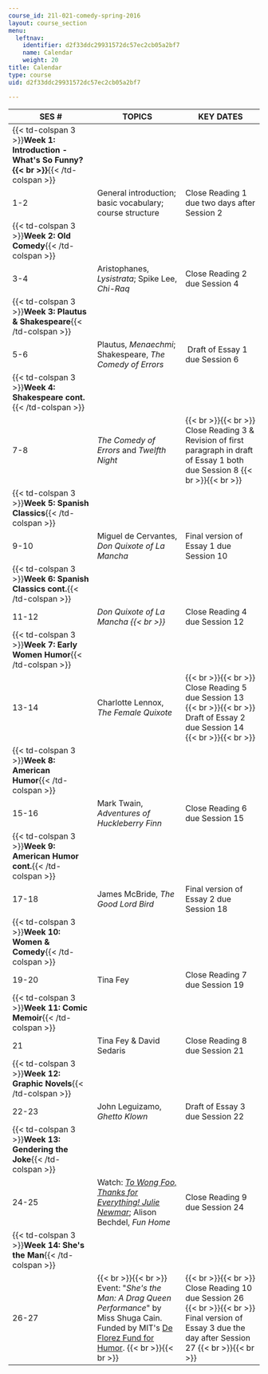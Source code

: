```yaml
---
course_id: 21l-021-comedy-spring-2016
layout: course_section
menu:
  leftnav:
    identifier: d2f33ddc29931572dc57ec2cb05a2bf7
    name: Calendar
    weight: 20
title: Calendar
type: course
uid: d2f33ddc29931572dc57ec2cb05a2bf7

---
```


| SES # | TOPICS | KEY DATES |
| --- | --- | --- |
| {{< td-colspan 3 >}}**Week 1: Introduction - What's So Funny?  {{< br >}}**{{< /td-colspan >}} |||
| 1-2 | General introduction; basic vocabulary; course structure | Close Reading 1 due two days after Session 2 |
| {{< td-colspan 3 >}}**Week 2: Old Comedy**{{< /td-colspan >}} |||
| 3-4 | Aristophanes, _Lysistrata_; Spike Lee, _Chi-Raq_ | Close Reading 2 due Session 4 |
| {{< td-colspan 3 >}}**Week 3: Plautus & Shakespeare**{{< /td-colspan >}} |||
| 5-6 | Plautus, _Menaechmi_; Shakespeare, _The Comedy of Errors_ |  Draft of Essay 1 due Session 6 |
| {{< td-colspan 3 >}}**Week 4: Shakespeare cont.**{{< /td-colspan >}} |||
| 7-8 | _The Comedy of Errors_ and _Twelfth Night_ |  {{< br >}}{{< br >}} Close Reading 3 & Revision of first paragraph in draft of Essay 1 both due Session 8 {{< br >}}{{< br >}}  |
| {{< td-colspan 3 >}}**Week 5: Spanish Classics**{{< /td-colspan >}} |||
| 9-10 | Miguel de Cervantes, _Don Quixote of La Mancha_ | Final version of Essay 1 due Session 10 |
| {{< td-colspan 3 >}}**Week 6: Spanish Classics cont.**{{< /td-colspan >}} |||
| 11-12 | _Don Quixote of La Mancha  {{< br >}}_ | Close Reading 4 due Session 12 |
| {{< td-colspan 3 >}}**Week 7: Early Women Humor**{{< /td-colspan >}} |||
| 13-14 | Charlotte Lennox, _The Female Quixote_ |  {{< br >}}{{< br >}} Close Reading 5 due Session 13 {{< br >}}{{< br >}} Draft of Essay 2 due Session 14 {{< br >}}{{< br >}}  |
| {{< td-colspan 3 >}}**Week 8: American Humor**{{< /td-colspan >}} |||
| 15-16 | Mark Twain, _Adventures of Huckleberry Finn_ | Close Reading 6 due Session 15 |
| {{< td-colspan 3 >}}**Week 9: American Humor cont.**{{< /td-colspan >}} |||
| 17-18 | James McBride, _The Good Lord Bird_ | Final version of Essay 2 due Session 18 |
| {{< td-colspan 3 >}}**Week 10: Women & Comedy**{{< /td-colspan >}} |||
| 19-20 | Tina Fey | Close Reading 7 due Session 19 |
| {{< td-colspan 3 >}}**Week 11: Comic Memoir**{{< /td-colspan >}} |||
| 21 | Tina Fey & David Sedaris | Close Reading 8 due Session 21 |
| {{< td-colspan 3 >}}**Week 12: Graphic Novels**{{< /td-colspan >}} |||
| 22-23 | John Leguizamo, _Ghetto Klown_ | Draft of Essay 3 due Session 22 |
| {{< td-colspan 3 >}}**Week 13: Gendering the Joke**{{< /td-colspan >}} |||
| 24-25 | Watch: _[To Wong Foo, Thanks for Everything! Julie Newmar](https://www.imdb.com/title/tt0114682/?ref_=nv_sr_1)_; Alison Bechdel, _Fun Home_ | Close Reading 9 due Session 24 |
| {{< td-colspan 3 >}}**Week 14: She's the Man**{{< /td-colspan >}} |||
| 26-27 |  {{< br >}}{{< br >}} Event: "_She's the Man: A Drag Queen Performance_" by Miss Shuga Cain. Funded by MIT's [De Florez Fund for Humor](https://shass.mit.edu/inside/resources/internal/deflorez). {{< br >}}{{< br >}}  |  {{< br >}}{{< br >}} Close Reading 10 due Session 26 {{< br >}}{{< br >}} Final version of Essay 3 due the day after Session 27 {{< br >}}{{< br >}}